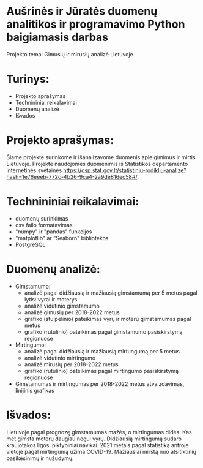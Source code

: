 # Aušrinės ir Jūratės duomenų analitikos ir programavimo Python baigiamasis darbas

Projekto tema: Gimusių ir mirusių analizė Lietuvoje

# Turinys:
- Projekto aprašymas
- Technininiai reikalavimai
- Duomenų analizė
- Išvados


# Projekto aprašymas:
Šiame projekte surinkome ir išanalizavome duomenis apie gimimus ir mirtis Lietuvoje. Projekte naudojomės duomenimis iš Statistikos departamento internetinės svetainės https://osp.stat.gov.lt/statistiniu-rodikliu-analize?hash=1e76eeeb-772c-4b26-9ca4-2a9de816ec58#/. 

# Technininiai reikalavimai:
- duomenų surinkimas
- csv failo formatavimas
- "numpy" ir "pandas" funkcijos
- "matplotlib" ar "Seaborn" bibliotekos
- PostgreSQL

# Duomenų analizė:
- Gimstamumo:
  - analizė pagal didžiausią ir mažiausią gimstamumą per 5 metus pagal lytis: vyrai ir moterys
  - analizė vidutinio gimstamumo
  - analizė gimusių per 2018-2022 metus
  - grafiko (stulpelinio) pateikimas vyrų ir moterų gimstamumas pagal metus
  - grafiko (rutulinio) pateikimas pagal gimstamumo pasiskirstymą regionuose
- Mirtingumo:
  - analizė pagal didžiausią ir mažiausią mirtungumą per 5 metus
  - analizė vidutinio mirtingumo
  - analizė mirusių per 2018-2022 metus
  - grafiko (rutulinio) pateikimas pagal mirtingumo pasiskirstymą regionuose
- Gimstamumas ir mirtingumas per 2018-2022 metus atvaizdavimas, linijinis grafikas

# Išvados:
Lietuvoje pagal prognozę gimstamumas mažės, o mirtingumas didės. Kas met gimsta moterų daugiau negul vyrų. Didžiausią mirtingumą sudaro kraujotakos ligos, piktybiniai navikai. 2021 metais pagal statistiką antroje vietoje pagal mirtingumą užima COVID-19. Mažiausiai mirštą nuo atsitiktinių pasikėsinimų ir nužudymų.
